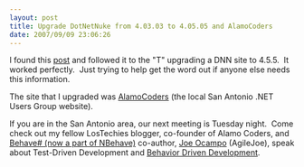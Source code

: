 ```yaml
---
layout: post
title: Upgrade DotNetNuke from 4.03.03 to 4.05.05 and AlamoCoders
date: 2007/09/09 23:06:26
---
```



I found this [post](http://www.mitchelsellers.com/Blogs/tabid/54/articleType/ArticleView/articleId/120/Upgrade-to-DotNetNuke-455-From-4x.aspx) and followed it to the "T" upgrading a DNN site to 4.5.5.  It worked perfectly.  Just trying to help get the word out if anyone else needs this information.

The site that I upgraded was [AlamoCoders](http://www.alamocoders.net/) (the local San Antonio .NET Users Group website).

If you are in the San Antonio area, our next meeting is Tuesday night.  Come check out my fellow LosTechies blogger, co-founder of Alamo Coders, and [Behave# (now a part of NBehave)](http://nbehave.org/) co-author, [Joe Ocampo](http://www.lostechies.com/blogs/joe_ocampo) (AgileJoe), speak about Test-Driven Development and [Behavior Driven Development](http://dannorth.net/introducing-bdd).